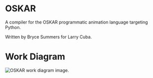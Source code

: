 # OSKAR
A compiler for the OSKAR programmatic animation language targeting Python.

Written by Bryce Summers for Larry Cuba.

# Work Diagram
![OSKAR work diagram image.](https://github.com/Bryce-Summers/OSKAR/blob/master/images/work_diagram.png "OSKAR work plan.")